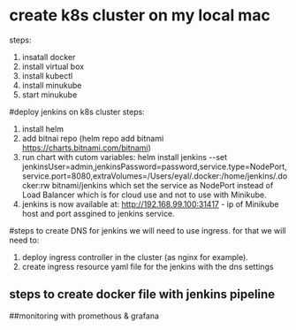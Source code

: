 # create k8s cluster on my local mac
steps:
1. insatall docker
2. install virtual box
3. install kubectl
4. install minukube
5. start minukube 

#deploy jenkins on k8s cluster
steps:
1. install helm
2. add bitnai repo (helm repo add bitnami https://charts.bitnami.com/bitnami)
3. run chart with cutom variables: helm install jenkins --set jenkinsUser=admin,jenkinsPassword=password,service.type=NodePort,service.port=8080,extraVolumes=/Users/eyal/.docker:/home/jenkins/.docker:rw bitnami/jenkins
   which set the service as NodePort instead of Load Balancer which is for cloud use and not to use with Minikube. 
4. jenkins is now available at: http://192.168.99.100:31417 - ip of Minikube host and port assgined to jenkins service.

#steps to create DNS for jenkins
we will need to use ingress. for that we will need to: 
1. deploy ingress controller in the cluster (as nginx for example).
2. create ingress resource yaml file for the jenkins with the dns settings

## steps to create docker file with jenkins pipeline

##monitoring
with promethous & grafana

